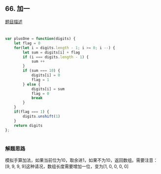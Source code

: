 ## 66. 加一

[题目描述](https://leetcode-cn.com/problems/plus-one/)

#

```javascript
var plusOne = function(digits) {
    let flag = 0
    for(let i = digits.length - 1; i >= 0; i --) {
        let sum = digits[i] + flag
        if (i === digits.length - 1) {
            sum ++
        }
        if (sum === 10) {
            digits[i] = 0
            flag = 1
        } else {
            digits[i] = sum
            flag = 0
            break
        }
    }
    if(flag === 1) {
        digits.unshift(1)
    }
    return digits
};
```

#

### 解题思路
模拟手算加法，如果当前位为10，取余进1，如果不为10，返回数组。需要注意：[9, 9, 9, 9]这种请况，数组长度需要增加一位，变为[1, 0, 0, 0, 0]